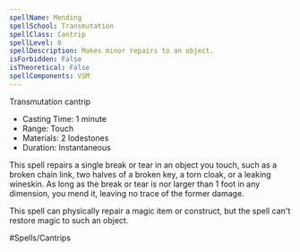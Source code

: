 ```yaml
---
spellName: Mending
spellSchool: Transmutation
spellClass: Cantrip
spellLevel: 0
spellDescription: Makes minor repairs to an object.
isForbidden: False
isTheoretical: False
spellComponents: VSM
---
```


Transmutation cantrip

- Casting Time: 1 minute
- Range: Touch
- Materials: 2 lodestones
- Duration: Instantaneous

This spell repairs a single break or tear in an object you touch, such as a broken chain link, two halves of a broken key, a torn cloak, or a leaking wineskin. As long as the break or tear is nor larger than 1 foot in any dimension, you mend it, leaving no trace of the former damage.

This spell can physically repair a magic item or construct, but the spell can't restore magic to such an object.

#Spells/Cantrips